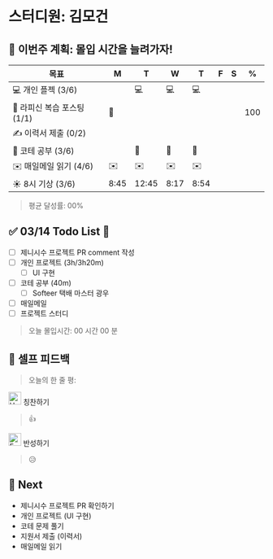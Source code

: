 # 스터디원: 김모건

## 🚀 이번주 계획: 몰입 시간을 늘려가자!

| 목표                        | M    | T     | W    | T    | F   | S   | %   |
| --------------------------- | ---- | ----- | ---- | ---- | --- | --- | --- |
| 💻 개인 플젝 (3/6)          |      | 💻    | 💻   | 💻   |     |     |     |
| 📜 라피신 복습 포스팅 (1/1) | 📜   |       |      |      |     |     | 100 |
| ✍️ 이력서 제출 (0/2)        |      |       |      |      |     |     |     |
| 🔢 코테 공부 (3/6)          |      | 🔢    | 🔢   | 🔢   |     |     |     |
| ✉️ 매일메일 읽기 (4/6)      | ✉️   | ✉️    | ✉️   | ✉️   |     |     |     |
| ☀️ 8시 기상 (3/6)           | 8:45 | 12:45 | 8:17 | 8:54 |     |     |     |

> 평균 달성률: 00%<br>

## ✅ 03/14 Todo List 🌸

- [ ] 제니시수 프로젝트 PR comment 작성
- [ ] 개인 프로젝트 (3h/3h20m)
  - [ ] UI 구현
- [ ] 코테 공부 (40m)
  - [ ] Softeer 택배 마스터 광우
- [ ] 매일메일
- [ ] 프로젝트 스터디

> 오늘 몰입시간: 00 시간 00 분<br>

## 🎉 셀프 피드백

> 오늘의 한 줄 평: <br>

<img src="https://raw.githubusercontent.com/Tarikul-Islam-Anik/Animated-Fluent-Emojis/master/Emojis/Smilies/Hugging%20Face.png" alt="Hugging Face" width="25" height="25"> 칭찬하기 </img>

> 👍 <br>

<img src="https://raw.githubusercontent.com/Tarikul-Islam-Anik/Animated-Fluent-Emojis/master/Emojis/Smilies/Face%20with%20Monocle.png" alt="Face with Monocle" width="25" height="25"> 반성하기</img>

> 😥 <br>

## 🌱 Next

- 제니시수 프로젝트 PR 확인하기
- 개인 프로젝트 (UI 구현)
- 코테 문제 풀기
- 지원서 제출 (이력서)
- 매일메일 읽기
